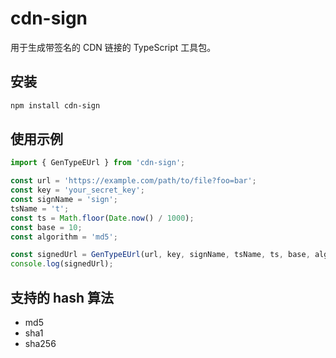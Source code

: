 # cdn-sign

用于生成带签名的 CDN 链接的 TypeScript 工具包。

## 安装

```bash
npm install cdn-sign
```

## 使用示例

```typescript
import { GenTypeEUrl } from 'cdn-sign';

const url = 'https://example.com/path/to/file?foo=bar';
const key = 'your_secret_key';
const signName = 'sign';
tsName = 't';
const ts = Math.floor(Date.now() / 1000);
const base = 10;
const algorithm = 'md5';

const signedUrl = GenTypeEUrl(url, key, signName, tsName, ts, base, algorithm);
console.log(signedUrl);
```

## 支持的 hash 算法
- md5
- sha1
- sha256

